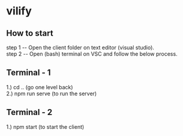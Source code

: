 # vilify
## How to start

step 1 -- Open the client folder on text editor (visual studio).<br>
step 2 -- Open (bash) terminal on VSC and follow the below process.

## Terminal - 1
 
1.) cd ..    (go one level back)<br>
2.) npm run serve   (to run the server)

## Terminal - 2

1.) npm start (to start the client)
